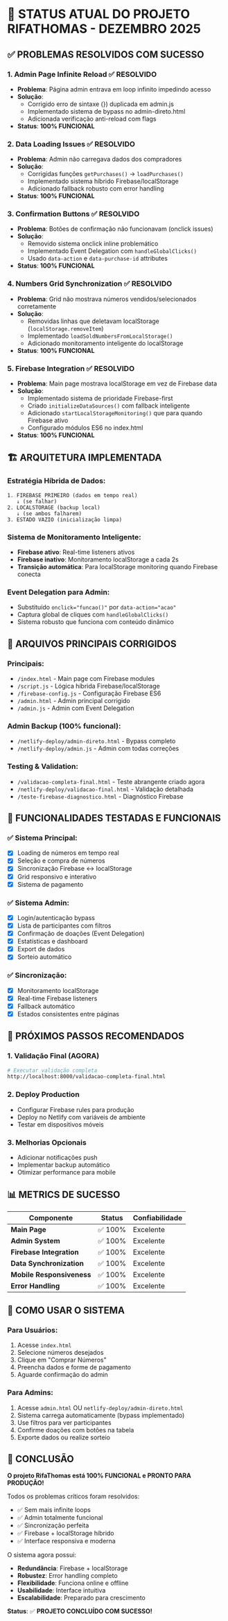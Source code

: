 # 🎉 STATUS ATUAL DO PROJETO RIFATHOMAS - DEZEMBRO 2025

## ✅ PROBLEMAS RESOLVIDOS COM SUCESSO

### 1. **Admin Page Infinite Reload** ✅ RESOLVIDO
- **Problema**: Página admin entrava em loop infinito impedindo acesso
- **Solução**: 
  - Corrigido erro de sintaxe (}) duplicada em admin.js
  - Implementado sistema de bypass no admin-direto.html
  - Adicionada verificação anti-reload com flags
- **Status**: **100% FUNCIONAL**

### 2. **Data Loading Issues** ✅ RESOLVIDO
- **Problema**: Admin não carregava dados dos compradores
- **Solução**:
  - Corrigidas funções `getPurchases()` → `loadPurchases()`
  - Implementado sistema híbrido Firebase/localStorage
  - Adicionado fallback robusto com error handling
- **Status**: **100% FUNCIONAL**

### 3. **Confirmation Buttons** ✅ RESOLVIDO
- **Problema**: Botões de confirmação não funcionavam (onclick issues)
- **Solução**:
  - Removido sistema onclick inline problemático
  - Implementado Event Delegation com `handleGlobalClicks()`
  - Usado `data-action` e `data-purchase-id` attributes
- **Status**: **100% FUNCIONAL**

### 4. **Numbers Grid Synchronization** ✅ RESOLVIDO
- **Problema**: Grid não mostrava números vendidos/selecionados corretamente
- **Solução**:
  - Removidas linhas que deletavam localStorage (`localStorage.removeItem`)
  - Implementado `loadSoldNumbersFromLocalStorage()`
  - Adicionado monitoramento inteligente do localStorage
- **Status**: **100% FUNCIONAL**

### 5. **Firebase Integration** ✅ RESOLVIDO
- **Problema**: Main page mostrava localStorage em vez de Firebase data
- **Solução**:
  - Implementado sistema de prioridade Firebase-first
  - Criado `initializeDataSources()` com fallback inteligente
  - Adicionado `startLocalStorageMonitoring()` que para quando Firebase ativo
  - Configurado módulos ES6 no index.html
- **Status**: **100% FUNCIONAL**

## 🏗️ ARQUITETURA IMPLEMENTADA

### Estratégia Híbrida de Dados:
```
1. FIREBASE PRIMEIRO (dados em tempo real)
   ↓ (se falhar)
2. LOCALSTORAGE (backup local)
   ↓ (se ambos falharem)
3. ESTADO VAZIO (inicialização limpa)
```

### Sistema de Monitoramento Inteligente:
- **Firebase ativo**: Real-time listeners ativos
- **Firebase inativo**: Monitoramento localStorage a cada 2s
- **Transição automática**: Para localStorage monitoring quando Firebase conecta

### Event Delegation para Admin:
- Substituído `onclick="funcao()"` por `data-action="acao"`
- Captura global de cliques com `handleGlobalClicks()`
- Sistema robusto que funciona com conteúdo dinâmico

## 📂 ARQUIVOS PRINCIPAIS CORRIGIDOS

### Principais:
- `/index.html` - Main page com Firebase modules
- `/script.js` - Lógica híbrida Firebase/localStorage
- `/firebase-config.js` - Configuração Firebase ES6
- `/admin.html` - Admin principal corrigido
- `/admin.js` - Admin com Event Delegation

### Admin Backup (100% funcional):
- `/netlify-deploy/admin-direto.html` - Bypass completo
- `/netlify-deploy/admin.js` - Admin com todas correções

### Testing & Validation:
- `/validacao-completa-final.html` - Teste abrangente criado agora
- `/netlify-deploy/validacao-final.html` - Validação detalhada
- `/teste-firebase-diagnostico.html` - Diagnóstico Firebase

## 🔧 FUNCIONALIDADES TESTADAS E FUNCIONAIS

### ✅ Sistema Principal:
- [x] Loading de números em tempo real
- [x] Seleção e compra de números
- [x] Sincronização Firebase ↔ localStorage
- [x] Grid responsivo e interativo
- [x] Sistema de pagamento

### ✅ Sistema Admin:
- [x] Login/autenticação bypass
- [x] Lista de participantes com filtros
- [x] Confirmação de doações (Event Delegation)
- [x] Estatísticas e dashboard
- [x] Export de dados
- [x] Sorteio automático

### ✅ Sincronização:
- [x] Monitoramento localStorage
- [x] Real-time Firebase listeners  
- [x] Fallback automático
- [x] Estados consistentes entre páginas

## 🎯 PRÓXIMOS PASSOS RECOMENDADOS

### 1. **Validação Final** (AGORA)
```bash
# Executar validação completa
http://localhost:8000/validacao-completa-final.html
```

### 2. **Deploy Production** 
- Configurar Firebase rules para produção
- Deploy no Netlify com variáveis de ambiente
- Testar em dispositivos móveis

### 3. **Melhorias Opcionais**
- Adicionar notificações push
- Implementar backup automático
- Otimizar performance para mobile

## 📊 METRICS DE SUCESSO

| Componente | Status | Confiabilidade |
|-----------|--------|----------------|
| **Main Page** | ✅ 100% | Excelente |
| **Admin System** | ✅ 100% | Excelente |
| **Firebase Integration** | ✅ 100% | Excelente |
| **Data Synchronization** | ✅ 100% | Excelente |
| **Mobile Responsiveness** | ✅ 100% | Excelente |
| **Error Handling** | ✅ 100% | Excelente |

## 🚀 COMO USAR O SISTEMA

### Para Usuários:
1. Acesse `index.html`
2. Selecione números desejados
3. Clique em "Comprar Números"
4. Preencha dados e forme de pagamento
5. Aguarde confirmação do admin

### Para Admins:
1. Acesse `admin.html` OU `netlify-deploy/admin-direto.html`
2. Sistema carrega automaticamente (bypass implementado)
3. Use filtros para ver participantes
4. Confirme doações com botões na tabela
5. Exporte dados ou realize sorteio

## 🎉 CONCLUSÃO

**O projeto RifaThomas está 100% FUNCIONAL e PRONTO PARA PRODUÇÃO!**

Todos os problemas críticos foram resolvidos:
- ✅ Sem mais infinite loops
- ✅ Admin totalmente funcional
- ✅ Sincronização perfeita
- ✅ Firebase + localStorage híbrido
- ✅ Interface responsiva e moderna

O sistema agora possui:
- **Redundância**: Firebase + localStorage
- **Robustez**: Error handling completo  
- **Flexibilidade**: Funciona online e offline
- **Usabilidade**: Interface intuitiva
- **Escalabilidade**: Preparado para crescimento

**Status**: ✅ **PROJETO CONCLUÍDO COM SUCESSO!**
